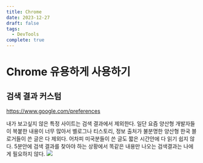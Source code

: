 ```yaml
---
title: Chrome
date: 2023-12-27
draft: false
tags:
  - DevTools
complete: true
---
```

# Chrome 유용하게 사용하기
## 검색 결과 커스텀 
https://www.google.com/preferences

내가 보고싶지 않은 특정 사이트는 검색 결과에서 제외한다. 일단 요즘 양산형 개발자들이 복붙한 내용이 너무 많아서 벨로그나 티스토리, 정보 출처가 불분명한 양산형 한국 블로거들이 쓴 글은 다 제외다.
어차피 미국분들이 쓴 글도 짧은 시간안에 다 읽기 쉽지 않다. 5분안에 검색 결과를 찾아야 하는 상황에서 똑같은 내용만 나오는 검색결과는 나에게 필요하지 않다.
![](https://i.imgur.com/mQV4xNY.png)


